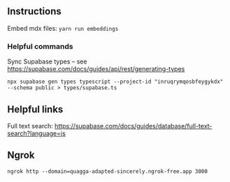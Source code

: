 ## Instructions

Embed mdx files: `yarn run embeddings`

### Helpful commands

Sync Supabase types – see https://supabase.com/docs/guides/api/rest/generating-types

```
npx supabase gen types typescript --project-id "inruqrymqosbfeygykdx" --schema public > types/supabase.ts
```

## Helpful links

Full text search: https://supabase.com/docs/guides/database/full-text-search?language=js

## Ngrok

```
ngrok http --domain=quagga-adapted-sincerely.ngrok-free.app 3000
```
